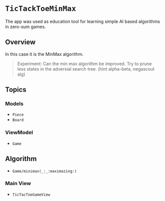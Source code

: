# ``TicTackToeMinMax``

The app was used as education tool for learning simple AI based algorithms in zero-sum games.

## Overview

In this case it is the MinMax algorithm. 

> Experiment: Can the min max algorithm be improved. Try to prune less states in the adversial search tree. (hint alpha-beta, negascout alg)

## Topics

### Models

- ``Piece``
- ``Board``

### ViewModel
- ``Game``

## Algorithm 
- ``Game/minimax(_:_:maximazing:)``

### Main View
- ``TicTacToeGameView``
